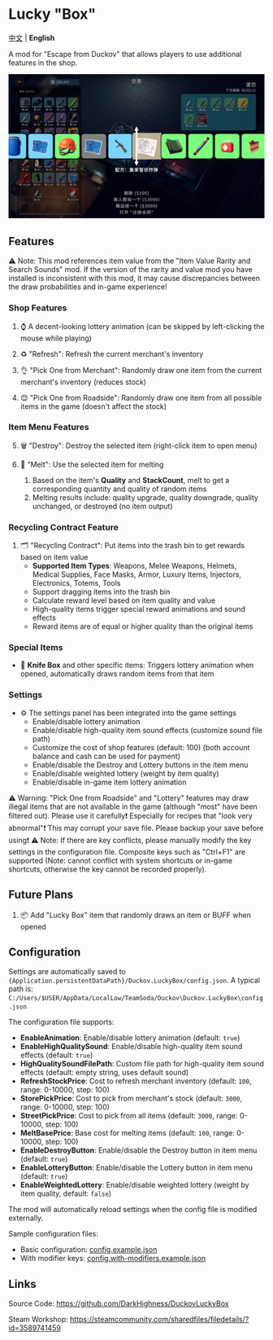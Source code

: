# Lucky "Box"

[中文](README.md) | **English**

A mod for "Escape from Duckov" that allows players to use additional features in the shop.

![Screenshot](imgs/Screenshot.png)

## Features

⚠️ Note: This mod references item value from the "Item Value Rarity and Search Sounds" mod. If the version of the rarity and value mod you have installed is inconsistent with this mod, it may cause discrepancies between the draw probabilities and in-game experience!

### Shop Features

1. ⌚ A decent-looking lottery animation (can be skipped by left-clicking the mouse while playing)

2. ♻️ "Refresh": Refresh the current merchant's inventory

3. 👌 "Pick One from Merchant": Randomly draw one item from the current merchant's inventory (reduces stock)

4. 😊 "Pick One from Roadside": Randomly draw one item from all possible items in the game (doesn't affect the stock)

### Item Menu Features

5. 🗑️ "Destroy": Destroy the selected item (right-click item to open menu)

6. 🎰 "Melt": Use the selected item for melting
   1. Based on the item's **Quality** and **StackCount**, melt to get a corresponding quantity and quality of random items
   2. Melting results include: quality upgrade, quality downgrade, quality unchanged, or destroyed (no item output)

### Recycling Contract Feature

1. 🗂️ "Recycling Contract": Put items into the trash bin to get rewards based on item value
   - **Supported Item Types**: Weapons, Melee Weapons, Helmets, Medical Supplies, Face Masks, Armor, Luxury Items, Injectors, Electronics, Totems, Tools
   - Support dragging items into the trash bin
   - Calculate reward level based on item quality and value
   - High-quality items trigger special reward animations and sound effects
   - Reward items are of equal or higher quality than the original items

### Special Items

- 🎁 **Knife Box** and other specific items: Triggers lottery animation when opened, automatically draws random items from that item

### Settings

- ⚙️ The settings panel has been integrated into the game settings
  - Enable/disable lottery animation
  - Enable/disable high-quality item sound effects (customize sound file path)
  - Customize the cost of shop features (default: 100) (both account balance and cash can be used for payment)
  - Enable/disable the Destroy and Lottery buttons in the item menu
  - Enable/disable weighted lottery (weight by item quality)
  - Enable/disable in-game item lottery animation

⚠️ Warning: "Pick One from Roadside" and "Lottery" features may draw illegal items that are not available in the game (although "most" have been filtered out). Please use it carefully❗ Especially for recipes that "look very abnormal"❗ This may corrupt your save file. Please backup your save before using❗
⚠️ Note: If there are key conflicts, please manually modify the key settings in the configuration file. Composite keys such as "Ctrl+F1" are supported (Note: cannot conflict with system shortcuts or in-game shortcuts, otherwise the key cannot be recorded properly).

## Future Plans

1. 📦 Add "Lucky Box" item that randomly draws an item or BUFF when opened

## Configuration

Settings are automatically saved to `{Application.persistentDataPath}/Duckov.LuckyBox/config.json`. A typical path is: `C:/Users/$USER/AppData/LocalLow/TeamSoda/Duckov\Duckov.LuckyBox\config.json`

The configuration file supports:

- **EnableAnimation**: Enable/disable lottery animation (default: `true`)
- **EnableHighQualitySound**: Enable/disable high-quality item sound effects (default: `true`)
- **HighQualitySoundFilePath**: Custom file path for high-quality item sound effects (default: empty string, uses default sound)
 - **RefreshStockPrice**: Cost to refresh merchant inventory (default: `100`, range: 0-10000, step: 100)
 - **StorePickPrice**: Cost to pick from merchant's stock (default: `3000`, range: 0-10000, step: 100)
 - **StreetPickPrice**: Cost to pick from all items (default: `3000`, range: 0-10000, step: 100)
 - **MeltBasePrice**: Base cost for melting items (default: `100`, range: 0-10000, step: 100)
 - **EnableDestroyButton**: Enable/disable the Destroy button in item menu (default: `true`)
 - **EnableLotteryButton**: Enable/disable the Lottery button in item menu (default: `true`)
 - **EnableWeightedLottery**: Enable/disable weighted lottery (weight by item quality, default: `false`)

The mod will automatically reload settings when the config file is modified externally.

Sample configuration files:

- Basic configuration: [config.example.json](config.example.json)
- With modifier keys: [config.with-modifiers.example.json](config.with-modifiers.example.json)

## Links

Source Code: <https://github.com/DarkHighness/DuckovLuckyBox>

Steam Workshop: <https://steamcommunity.com/sharedfiles/filedetails/?id=3589741459>

